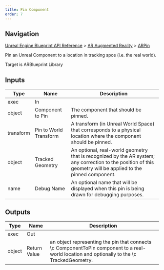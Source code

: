 ```yaml
---
title: Pin Component
order: 7
---
```

## Navigation

[Unreal Engine Blueprint API Reference](https://dev.epicgames.com/documentation/en-us/unreal-engine/BlueprintAPI) > [AR Augmented Reality](https://dev.epicgames.com/documentation/en-us/unreal-engine/BlueprintAPI/ARAugmentedReality) > [ARPin](https://dev.epicgames.com/documentation/en-us/unreal-engine/BlueprintAPI/ARAugmentedReality/ARPin)

Pin an Unreal Component to a location in tracking spce (i.e. the real world).

Target is ARBlueprint Library

## Inputs

| Type | Name | Description |
| --- | --- | --- |
| exec | In |  |
| object | Component to Pin | The component that should be pinned. |
| transform | Pin to World Transform | A transform (in Unreal World Space) that corresponds to a physical location where the component should be pinned. |
| object | Tracked Geometry | An optional, real-world geometry that is recognized by the AR system; any correction to the position of this geometry will be applied to the pinned component. |
| name | Debug Name | An optional name that will be displayed when this pin is being drawn for debugging purposes. |

## Outputs

| Type | Name | Description |
| --- | --- | --- |
| exec | Out |  |
| object | Return Value | an object representing the pin that connects \\c ComponentToPin component to a real-world location and optionally to the \\c TrackedGeometry. |
